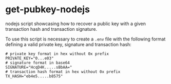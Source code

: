 # get-pubkey-nodejs

nodejs script showcasing how to recover a public key with a given transaction hash and transaction signature.

To use this script is necessary to create a `.env` file with the following format defining a valid private key, signature and transaction hash:
```
# private key format in hex without 0x prefix
PRIVATE_KEY="0...e03"
# signature format in base64
SIGNATURE="HcqD4K.....sBbAA="
# transaction hash format in hex without 0x prefix
TX_HASH="eb4e5.....b8575"

